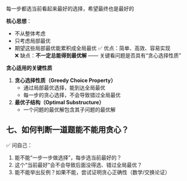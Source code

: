 每一步都选当前看起来最好的选择，希望最终也是最好的

**核心思想**：
- 不从整体考虑
- 只考虑局部最优
- 期望这些局部最优能累积成全局最优
✅ 优点：简单、高效、容易实现  
❌ 缺点：**不一定总能得到最优解** —— 关键看问题是否具有“贪心选择性质”

**贪心适用的关键性质**
1. **贪心选择性质（Greedy Choice Property）**
    - 通过局部最优选择，能到达全局最优
    - 每一步的贪心选择，不会导致错过全局最优
2. **最优子结构（Optimal Substructure）**
    - 一个问题的最优解包含其子问题的最优解

## 七、如何判断一道题能不能用贪心？

✅ 问自己：

1. 能不能“一步一步做选择”，每步选当前最好的？
2. 这个“当前最好”会不会导致后面没得选、错过全局最优？
3. 能不能举出反例？如果不能，尝试证明贪心正确性（数学/交换论证）
